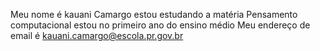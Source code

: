Meu nome é kauani Camargo estou estudando a matéria 
Pensamento computacional estou no primeiro ano do ensino médio 
Meu endereço de email é kauani.camargo@escola.pr.gov.br
<!---
Kaucamargo/Kaucamargo is a ✨ special ✨ repository because its `README.md` (this file) appears on your GitHub profile.
You can click the Preview link to take a look at your changes.
--->
